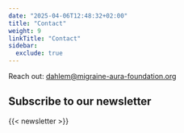 ```yaml
---
date: "2025-04-06T12:48:32+02:00"
title: "Contact"
weight: 9
linkTitle: "Contact"
sidebar:
  exclude: true
---
```



Reach out: dahlem@migraine-aura-foundation.org

## Subscribe to our newsletter

{{< newsletter >}}

